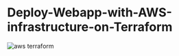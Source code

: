 # Deploy-Webapp-with-AWS-infrastructure-on-Terraform

![aws terraform](https://user-images.githubusercontent.com/59939123/229572483-dc3f231a-3dba-47cb-938f-c76c06942427.png)
